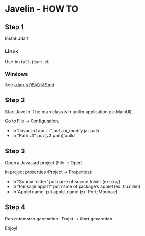 
Javelin - HOW TO
==================

## Step 1
Install Jdart

### Linux
Use ```install-jdart.sh```

### Windows
See [Jdart's README.md](https://github.com/psycopaths/jdart/blob/master/README.md)

## Step 2
Start Javelin (The main class is fr.unilim.application.gui.MainUI).

Go to File -> Configuration.

- In "Javacard api.jar" put api_modify.jar path.
- In "Path z3" put [z3 path]/build

## Step 3
Open a Javacard project (File -> Open)

In project properties (Project -> Properties):

  - In "Source folder" put name of source folder (ex: src/)
  - In "Package applet" put name of package's applet (ex: fr.unilim)
  - In 'Applet name' put applet name (ex: PorteMonnaie)


## Step 4
Run automaton generation : Projet -> Start generation

Enjoy!
